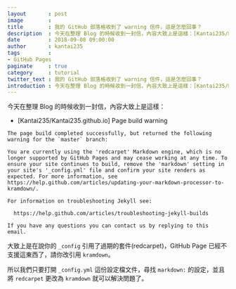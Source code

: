 ```yaml
---
layout       : post
image        : 
title        : 我的 GitHub 部落格收到了 warning 信件，這是怎麼回事？
description  : 今天在整理 Blog 的時候收到一封信，內容大致上是這樣：[Kantai235/Kantai235.github.io] Page build warning ...
date         : 2018-09-08 09:00:00
author       : kantai235
tags         :
- GitHub Pages
paginate     : true
category     : tutorial
twitter_text : 我的 GitHub 部落格收到了 warning 信件，這是怎麼回事？
introduction : 今天在整理 Blog 的時候收到一封信，內容大致上是這樣：[Kantai235/Kantai235.github.io] Page build warning ...
---
```


今天在整理 Blog 的時候收到一封信，內容大致上是這樣：

- [Kantai235/Kantai235.github.io] Page build warning

```
The page build completed successfully, but returned the following warning for the `master` branch:

You are currently using the 'redcarpet' Markdown engine, which is no longer supported by GitHub Pages and may cease working at any time. To ensure your site continues to build, remove the 'markdown' setting in your site's '_config.yml' file and confirm your site renders as expected. For more information, see https://help.github.com/articles/updating-your-markdown-processor-to-kramdown/.

For information on troubleshooting Jekyll see:

  https://help.github.com/articles/troubleshooting-jekyll-builds

If you have any questions you can contact us by replying to this email.
```

大致上是在說你的 `_config` 引用了過期的套件(redcarpet)，GitHub Page 已經不支援這東西了，請你改引用 `kramdown`。

所以我們只要打開 `_config.yml` 這份設定檔文件，尋找 `markdown:` 的設定，並且將 `redcarpet` 更改為 `kramdown` 就可以解決問題了。
